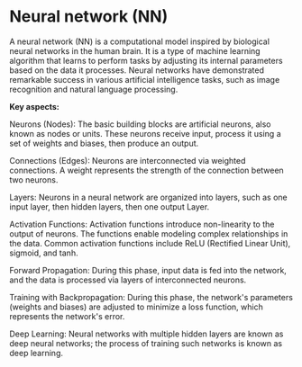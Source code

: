 # Neural network (NN)

A neural network (NN) is a computational model inspired by biological neural networks in the human brain. It is a type of machine learning algorithm that learns to perform tasks by adjusting its internal parameters based on the data it processes. Neural networks have demonstrated remarkable success in various artificial intelligence tasks, such as image recognition and natural language processing.

**Key aspects:**

Neurons (Nodes): The basic building blocks are artificial neurons, also known as nodes or units. These neurons receive input, process it using a set of weights and biases, then produce an output.

Connections (Edges): Neurons are interconnected via weighted connections. A weight represents the strength of the connection between two neurons.

Layers: Neurons in a neural network are organized into layers, such as one input layer, then hidden layers, then one output Layer.

Activation Functions: Activation functions introduce non-linearity to the output of neurons. The functions enable modeling complex relationships in the data. Common activation functions include ReLU (Rectified Linear Unit), sigmoid, and tanh.

Forward Propagation: During this phase, input data is fed into the network, and the data is processed via layers of interconnected neurons.

Training with Backpropagation: During this phase, the network's parameters (weights and biases) are adjusted to minimize a loss function, which represents the network's error.

Deep Learning: Neural networks with multiple hidden layers are known as deep neural networks; the process of training such networks is known as deep learning.
